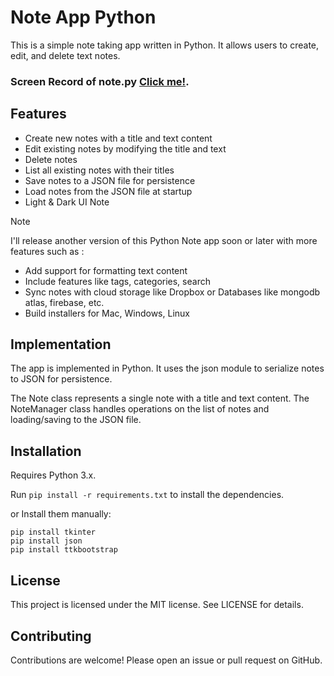 # Note App Python

This is a simple note taking app written in Python. It allows users to create, edit, and delete text notes.

### Screen Record of note.py [Click me!](https://github.com/Qmirdev/Note-App-Python/blob/main/doc/Notepy.mp4).

## Features

- Create new notes with a title and text content
- Edit existing notes by modifying the title and text
- Delete notes
- List all existing notes with their titles
- Save notes to a JSON file for persistence
- Load notes from the JSON file at startup
- Light & Dark UI Note

> [!NOTE]
> I'll release another version of this Python Note app soon or later with more features such as :

- Add support for formatting text content
- Include features like tags, categories, search
- Sync notes with cloud storage like Dropbox or Databases like mongodb atlas, firebase, etc.
- Build installers for Mac, Windows, Linux

## Implementation

The app is implemented in Python. It uses the json module to serialize notes to JSON for persistence.

The Note class represents a single note with a title and text content. The NoteManager class handles operations on the list of notes and loading/saving to the JSON file.

## Installation

Requires Python 3.x.

Run `pip install -r requirements.txt` to install the dependencies.

or Install them manually:

```
pip install tkinter
pip install json
pip install ttkbootstrap
```

## License

This project is licensed under the MIT license. See LICENSE for details.

## Contributing

Contributions are welcome! Please open an issue or pull request on GitHub.

